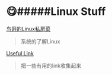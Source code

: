 :yum:#####Linux Stuff
====== 

[鸟哥的Linux私房菜](http://linux.vbird.org/aboutmysite.php)  
>系统的了解Linux

[Useful Link](./Useful_Link.md )  
>把一些有用的link收集起来
